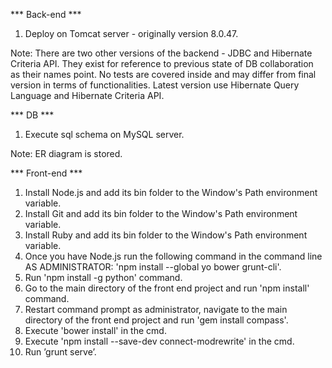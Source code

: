 *** Back-end ***
1. Deploy on Tomcat server - originally version 8.0.47.

Note: There are two other versions of the backend - JDBC and Hibernate Criteria API.
They exist for reference to previous state of DB collaboration as their names point.
No tests are covered inside and may differ from final version in terms of functionalities.
Latest version use Hibernate Query Language and Hibernate Criteria API.



*** DB ***
1. Execute sql schema on MySQL server.

Note: ER diagram is stored.



*** Front-end ***
1. Install Node.js and add its bin folder to the Window's Path environment variable.
2. Install Git and add its bin folder to the Window's Path environment variable.
3. Install Ruby and add its bin folder to the Window's Path environment variable.
4. Once you have Node.js run the following command in the command line AS ADMINISTRATOR: 'npm install --global yo bower grunt-cli'.
5. Run 'npm install -g python' command.
6. Go to the main directory of the front end project and run 'npm install' command.
7. Restart command prompt as administrator, navigate to the main directory of the front end project and run 'gem install compass'.
8. Execute 'bower install' in the cmd.
9. Execute 'npm install --save-dev connect-modrewrite' in the cmd.
10. Run ’grunt serve’.